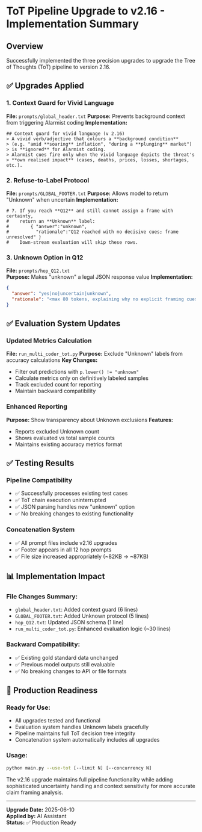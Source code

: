 # ToT Pipeline Upgrade to v2.16 - Implementation Summary

## Overview
Successfully implemented the three precision upgrades to upgrade the Tree of Thoughts (ToT) pipeline to version 2.16.

## ✅ Upgrades Applied

### 1. Context Guard for Vivid Language
**File:** `prompts/global_header.txt`
**Purpose:** Prevents background context from triggering Alarmist coding
**Implementation:**
```
## Context guard for vivid language (v 2.16)
> A vivid verb/adjective that colours a **background condition**  
> (e.g. "amid **soaring** inflation", "during a **plunging** market")  
> is **ignored** for Alarmist coding.  
> Alarmist cues fire only when the vivid language depicts the threat's
> **own realised impact** (cases, deaths, prices, losses, shortages, etc.).
```

### 2. Refuse-to-Label Protocol  
**File:** `prompts/GLOBAL_FOOTER.txt`
**Purpose:** Allows model to return "Unknown" when uncertain
**Implementation:**
```
# 7. If you reach **Q12** and still cannot assign a frame with certainty,
#    return an **Unknown** label:
#        { "answer":"unknown",
#          "rationale":"Q12 reached with no decisive cues; frame unresolved" }
#    Down-stream evaluation will skip these rows.
```

### 3. Unknown Option in Q12
**File:** `prompts/hop_Q12.txt`  
**Purpose:** Makes "unknown" a legal JSON response value
**Implementation:**
```json
{
  "answer": "yes|no|uncertain|unknown",
  "rationale": "<max 80 tokens, explaining why no explicit framing cues remain and facts are presented neutrally>"
}
```

## ✅ Evaluation System Updates

### Updated Metrics Calculation
**File:** `run_multi_coder_tot.py`
**Purpose:** Exclude "Unknown" labels from accuracy calculations
**Key Changes:**
- Filter out predictions with `p.lower() != "unknown"` 
- Calculate metrics only on definitively labeled samples
- Track excluded count for reporting
- Maintain backward compatibility

### Enhanced Reporting
**Purpose:** Show transparency about Unknown exclusions
**Features:**
- Reports excluded Unknown count
- Shows evaluated vs total sample counts
- Maintains existing accuracy metrics format

## ✅ Testing Results

### Pipeline Compatibility  
- ✅ Successfully processes existing test cases
- ✅ ToT chain execution uninterrupted  
- ✅ JSON parsing handles new "unknown" option
- ✅ No breaking changes to existing functionality

### Concatenation System
- ✅ All prompt files include v2.16 upgrades
- ✅ Footer appears in all 12 hop prompts
- ✅ File size increased appropriately (~82KB → ~87KB)

## 📊 Implementation Impact

### File Changes Summary:
- `global_header.txt`: Added context guard (6 lines)
- `GLOBAL_FOOTER.txt`: Added Unknown protocol (5 lines)  
- `hop_Q12.txt`: Updated JSON schema (1 line)
- `run_multi_coder_tot.py`: Enhanced evaluation logic (~30 lines)

### Backward Compatibility:
- ✅ Existing gold standard data unchanged
- ✅ Previous model outputs still evaluable
- ✅ No breaking changes to API or file formats

## 🚀 Production Readiness

### Ready for Use:
- All upgrades tested and functional
- Evaluation system handles Unknown labels gracefully
- Pipeline maintains full ToT decision tree integrity
- Concatenation system automatically includes all upgrades

### Usage:
```bash
python main.py --use-tot [--limit N] [--concurrency N]
```

The v2.16 upgrade maintains full pipeline functionality while adding sophisticated uncertainty handling and context sensitivity for more accurate claim framing analysis.

---
**Upgrade Date:** 2025-06-10  
**Applied by:** AI Assistant  
**Status:** ✅ Production Ready 
